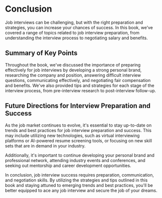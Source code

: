# Conclusion

Job interviews can be challenging, but with the right preparation and strategies, you can increase your chances of success. In this book, we've covered a range of topics related to job interview preparation, from understanding the interview process to negotiating salary and benefits.

Summary of Key Points
---------------------

Throughout the book, we've discussed the importance of preparing effectively for job interviews by developing a strong personal brand, researching the company and position, answering difficult interview questions, communicating effectively, and negotiating fair compensation and benefits. We've also provided tips and strategies for each stage of the interview process, from pre-interview research to post-interview follow-up.

Future Directions for Interview Preparation and Success
-------------------------------------------------------

As the job market continues to evolve, it's essential to stay up-to-date on trends and best practices for job interview preparation and success. This may include utilizing new technologies, such as virtual interviewing platforms or AI-powered resume screening tools, or focusing on new skill sets that are in demand in your industry.

Additionally, it's important to continue developing your personal brand and professional network, attending industry events and conferences, and seeking out mentorship and career development opportunities.

In conclusion, job interview success requires preparation, communication, and negotiation skills. By utilizing the strategies and tips outlined in this book and staying attuned to emerging trends and best practices, you'll be better equipped to ace any job interview and secure the job of your dreams.
